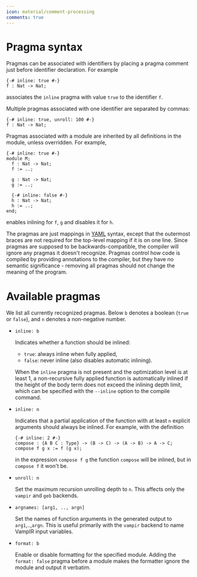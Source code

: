 ```yaml
---
icon: material/comment-processing
comments: true
---
```


# Pragma syntax

Pragmas can be associated with identifiers by placing a pragma comment just before identifier declaration. For example

```juvix
{-# inline: true #-}
f : Nat -> Nat;
```

associates the `inline` pragma with value `true` to the identifier `f`.

Multiple pragmas associated with one identifier are separated by commas:

```juvix
{-# inline: true, unroll: 100 #-}
f : Nat -> Nat;
```

Pragmas associated with a module are inherited by all definitions in the module, unless overridden. For example,

```juvix
{-# inline: true #-}
module M;
  f : Nat -> Nat;
  f := ..;

  g : Nat -> Nat;
  g := ..;

  {-# inline: false #-}
  h : Nat -> Nat;
  h := ..;
end;
```

enables inlining for `f`, `g` and disables it for `h`.

The pragmas are just mappings in [YAML](https://yaml.org/) syntax, except that the outermost braces are not required for the top-level mapping if it is on one line. Since pragmas are supposed to be backwards-compatible, the compiler will ignore any pragmas it doesn't recognize. Pragmas control how code is compiled by providing annotations to the compiler, but they have no semantic significance - removing all pragmas should not change the meaning of the program.

# Available pragmas

We list all currently recognized pragmas. Below `b` denotes a boolean (`true` or `false`), and `n` denotes a non-negative number.

- `inline: b`

  Indicates whether a function should be inlined:

  - `true`: always inline when fully applied,
  - `false`: never inline (also disables automatic inlining).

  When the `inline` pragma is not present and the optimization level is at least 1, a non-recursive fully applied function is automatically inlined if the height of the body term does not exceed the inlining depth limit, which can be specified with the `--inline` option to the compile command.

- `inline: n`

  Indicates that a partial application of the function with at least `n` explicit arguments should always be inlined. For example, with the definition

  ```juvix
  {-# inline: 2 #-}
  compose : {A B C : Type} -> (B -> C) -> (A -> B) -> A -> C;
  compose f g x := f (g x);
  ```

  in the expression `compose f g` the function `compose` will be inlined, but in `compose f` it won't be.

- `unroll: n`

  Set the maximum recursion unrolling depth to `n`. This affects only the `vampir` and `geb` backends.

- `argnames: [arg1, .., argn]`

  Set the names of function arguments in the generated output to `arg1`,..,`argn`. This is useful primarily with the `vampir` backend to name VampIR input variables.

- `format: b`

  Enable or disable formatting for the specified module. Adding the `format: false` pragma before a module makes the formatter ignore the module and output it verbatim.
